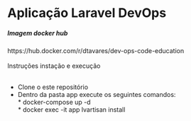 # Aplicação Laravel DevOps

<h5>Imagem docker hub</h5>
https://hub.docker.com/r/dtavares/dev-ops-code-education
<br />
<br />
Instruções instação e execução
<br />
<br />
<ul>
    <li>Clone o este repositório</li>
    <li>
        Dentro da pasta app execute os seguintes comandos:<br />
        * docker-compose up -d
        <br />
        * docker exec -it app lvartisan install
    </li>
</ul>